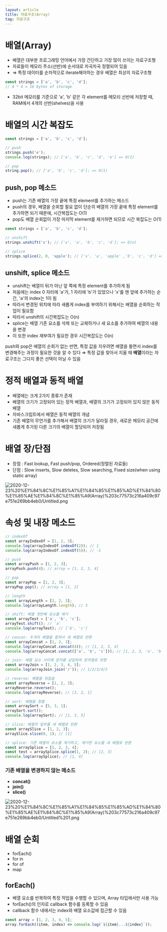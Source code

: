 ```yaml
---
layout: article
title: 자료구조(Array)
tag: 자료구조
---
```


# 배열(Array)

- 배열은 대부분 프로그래밍 언어에서 가장 간단하고 가장 많이 쓰이는 자료구조형
- 자료들이 메모리 주소(선반)에 순서대로 차곡차곡 정렬되어 있음
- ⇒ 특정 데이터를 순차적으로 iterate해야하는 경우 배열은 최상의 자료구조형

```jsx
const strings = ['a', 'b', 'c', 'd'];
// 4 * 4 = 16 bytes of storage
```

- 32bit 메모리를 기준으로 'a', 'b' 같은 각 element를 메모리 선반에 저장할 때, RAM에서 4개의 선반(shelves)을 사용

# 배열의 시간 복잡도

```jsx
const strings = ['a', 'b', 'c', 'd'];

// push
strings.push('e');
console.log(strings); // ['a', 'b', 'c', 'd', 'e'] => O(1)

// pop
string.pop(); // ['a', 'b', 'c', 'd']; => O(1)
```

## push, pop 메소드

- push는 기존 배열의 가장 끝에 특정 element를 추가하는 메소드
- push의 경우, 배열을 순회할 필요 없이 단순히 배열의 가장 끝에 특정 element를 추가하면 되기 때문에, 시간복잡도는 O(1)
- pop도 배열 순회없이 가장 마지막 element를 제거하면 되므로 시간 복잡도는 O(1)

```jsx
const strings = ['a', 'b', 'c', 'd'];

// unshift
strings.unshift('x'); // ['x', 'a', 'b', 'c', 'd']; => O(n)

// splice
strings.splice(2, 0, 'apple'); // ['x', 'a', 'apple' ,'b', 'c', 'd'] => O(n)
```

## unshift, splice 메소드

- unshift는 배열이 뒤가 아닌 앞 쪽에 특정 element를 추가하게 됨
- 처음에는 index 0 자리에 'a'가, 1 자리에 'b'가 있었으나 'x'를 맨 앞에 추가하는 순간, 'a'의 index는 1이 됨
- 따라서 변경된 위치에 따라 새롭게 index를 부여하기 위해서는 배열을 순회하는 작업이 필요함
- 따라서 unshift의 시간복잡도는 O(n)
- splice는 배열 기존 요소를 삭제 또는 교체하거나 새 요소를 추가하여 배열의 내용을 변경
- 이 또한 index 재부여가 필요한 경우 시간복잡도는 O(n)

push와 pop은 배열의 순회가 없는 반면, 특정 값을 지우려면 배열을 돌면서 index를 변경해주는 과정이 필요한 것을 알 수 있다 ⇒ 특정 값을 찾아서 지울 때 **배열**이라는 자료구조는 그다지 좋은 선택이 아닐 수 있음

# 정적 배열과 동적 배열

- 배열에는 크게 2가지 종류가 존재
- 배열의 크기가 고정되어 있는 정적 배열과, 배열의 크기가 고정되어 있지 않은 동적 배열
- 자바스크립트에서 배열은 동적 배열의 개념
- 기존 배열의 무언가를 추가해서 배열의 크기가 달라질 경우, 새로운 메모리 공간에 새롭게 추가된 다른 크기의 배열이 할당되어 저장됨

# 배열 장/단점

- 장점 : Fast lookup, Fast push/pop, Ordered(정렬된 자료들)
- 단점 : Slow inserts, Slow deletes, Slow searching, Fixed size(when using static array)

![2020-12-23%20%E1%84%8C%E1%85%A1%E1%84%85%E1%85%AD%E1%84%80%E1%85%AE%E1%84%8C%E1%85%A9(Array)%203c77573c216a409c97e751e269bb4eb0/Untitled.png](<2020-12-23%20%E1%84%8C%E1%85%A1%E1%84%85%E1%85%AD%E1%84%80%E1%85%AE%E1%84%8C%E1%85%A9(Array)%203c77573c216a409c97e751e269bb4eb0/Untitled.png>)

# 속성 및 내장 메소드

```jsx
// indexOf
const arrayIndexOf = [1, 2, 3];
console.log(arrayIndexOf.indexOf(2)); // 1
console.log(arrayIndexOf.indexOf(5)); // -1

// push
const arrayPush = [1, 2, 3];
arrayPush.push(4); // array = [1, 2, 3, 4]

// pop
const arrayPop = [1, 2, 3];
arrayPop.pop(); // array = [1, 2]

// length
const arrayLength = [1, 2, 3];
console.log(arrayLength.length); // 3

// shift: 배열 첫번째 요소를 제거
const arrayTest = ['a', 'b', 'c'];
arrayTest.shift(); // 'a'
console.log(arrayTest); // ['b', 'c']

// concat: 두개의 배열을 합쳐서 새 배열로 반환
const arrayConcat = [1, 2, 3];
console.log(arrayConcat.concat(4)); // [1, 2, 3, 4]
console.log(arrayConcat.concat(['a', 'b', 'c'])); // [1, 2, 3, 'a', 'b', 'c']

// join: 배열 요소 사이에 문자를 삽입하여 문자열로 반환
const arrayJoin = [1, 2, 3, 4, 5];
console.log(arrayJoin.join('/')); // 1/2/3/4/5

// reverse: 배열을 뒤집음
const arrayReverse = [1, 2, 3];
arrayReverse.reverse();
console.log(arrayReverse); // [3, 2, 1]

// sort: 배열을 정렬
const arraySort = [5, 3, 1];
arraySort.sort();
console.log(arraySort); // [1, 3, 5]

// slice: 배열의 일부를 새 배열로 반환
const arraySlice = [1, 2, 3];
arraySlice.slice(0, 1); // [1]

// splice: 기존 배열의 요소를 제거하고, 제거한 요소를 새 배열로 반환
const arraySplice = [1, 2, 3, 4];
const test = arraySplice.splice(1, 2); // [2, 3]
console.log(arraySplice); // [1, 4]
```

### 기존 배열을 변경하지 않는 메소드

- **concat()**
- **join()**
- **slice()**

![2020-12-23%20%E1%84%8C%E1%85%A1%E1%84%85%E1%85%AD%E1%84%80%E1%85%AE%E1%84%8C%E1%85%A9(Array)%203c77573c216a409c97e751e269bb4eb0/Untitled%201.png](<2020-12-23%20%E1%84%8C%E1%85%A1%E1%84%85%E1%85%AD%E1%84%80%E1%85%AE%E1%84%8C%E1%85%A9(Array)%203c77573c216a409c97e751e269bb4eb0/Untitled%201.png>)

# 배열 순회

- forEach()
- for in
- for of
- map

## forEach()

- 배열 요소를 반복하여 특정 작업을 수행할 수 있으며, Array 타입에서만 사용 가능
- forEach()의 인자로 callback 함수를 등록할 수 있음
- callback 함수 내에서는 index와 배열 요소값에 접근할 수 있음

```jsx
const array = [1, 2, 3, 4, 5];
array.forEach((item, index) => console.log(`${item}...${index}`));
```
